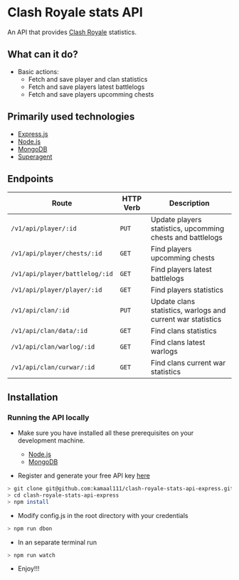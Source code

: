 # Clash Royale stats API

An API that provides [Clash Royale](http://supercell.com/en/games/clashroyale/) statistics.

## What can it do?

-   Basic actions:
    -   Fetch and save player and clan statistics
    -   Fetch and save players latest battlelogs
    -   Fetch and save players upcomming chests

## Primarily used technologies

-   [Express.js](https://expressjs.com)
-   [Node.js](https://nodejs.org/en/)
-   [MongoDB](https://www.mongodb.org/)
-   [Superagent](http://visionmedia.github.io/superagent/)

## Endpoints

| Route                          | HTTP Verb | Description                                                 |
| ------------------------------ | --------- | ----------------------------------------------------------- |
| `/v1/api/player/:id`           | `PUT`     | Update players statistics, upcomming chests and battlelogs  |
| `/v1/api/player/chests/:id`    | `GET`     | Find players upcomming chests                               |
| `/v1/api/player/battlelog/:id` | `GET`     | Find players latest battlelogs                              |
| `/v1/api/player/player/:id`    | `GET`     | Find players statistics                                     |
| `/v1/api/clan/:id`             | `PUT`     | Update clans statistics, warlogs and current war statistics |
| `/v1/api/clan/data/:id`        | `GET`     | Find clans statistics                                       |
| `/v1/api/clan/warlog/:id`      | `GET`     | Find clans latest warlogs                                   |
| `/v1/api/clan/curwar/:id`      | `GET`     | Find clans current war statistics                           |

## Installation

### Running the API locally

-   Make sure you have installed all these prerequisites on your development machine.

    -   [Node.js](https://nodejs.org/en/download/)
    -   [MongoDB](https://www.mongodb.org/)

-   Register and generate your free API key [here](https://developer.clashroyale.com)

```bash
> git clone git@github.com:kamaal111/clash-royale-stats-api-express.git
> cd clash-royale-stats-api-express
> npm install
```

-   Modify config.js in the root directory with your credentials

```bash
> npm run dbon
```

-   In an separate terminal run

```bash
> npm run watch
```

-   Enjoy!!!
